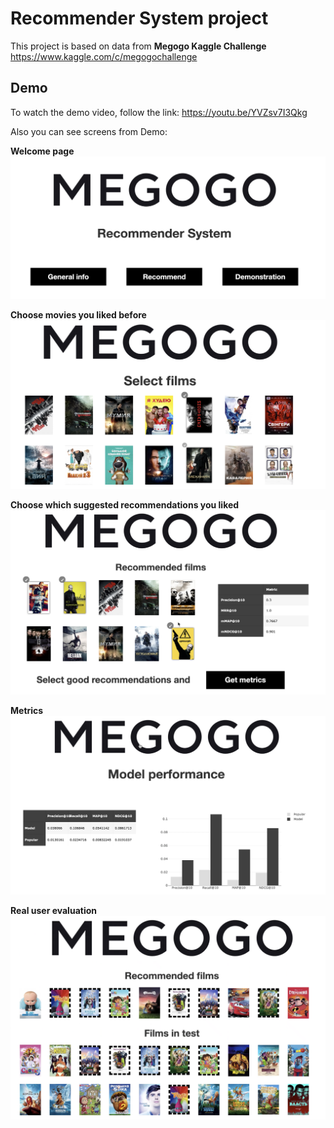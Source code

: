 # Recommender System project

This project is based on data from <b>Megogo Kaggle Challenge</b>
https://www.kaggle.com/c/megogochallenge


## Demo
To watch the demo video, follow the link: https://youtu.be/YVZsv7I3Qkg

Also you can see screens from Demo:

<b>Welcome page</b>
![Welcome page](https://github.com/MaksTarnavskyi/RecommenderSystem/blob/main/screens/welcome.png?raw=true)

<b>Choose movies you liked before</b>
![Select films](https://github.com/MaksTarnavskyi/RecommenderSystem/blob/main/screens/select_films.png?raw=true)

<b>Choose which suggested recommendations you liked</b>
![Get metrics](https://github.com/MaksTarnavskyi/RecommenderSystem/blob/main/screens/metrics.png?raw=true)

<b>Metrics</b>
![Compare results](https://github.com/MaksTarnavskyi/RecommenderSystem/blob/main/screens/compare_results.png?raw=true)

<b>Real user evaluation</b>
![Visualize evaluation](https://github.com/MaksTarnavskyi/RecommenderSystem/blob/main/screens/visulize_evaluation.png?raw=true)





